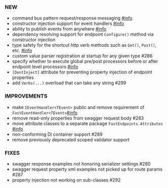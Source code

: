 ### NEW
- command bus pattern request/response messaging [#info](https://fast-endpoints.com/docs/command-bus)
- constructor injection support for event handlers [#info](https://fast-endpoints.com/docs/dependency-injection#event-handler-dependencies)
- ability to publish events from anywhere [#info](https://fast-endpoints.com/docs/event-bus#publish-from-anywhere)
- dependency resolving support for endpoint `Configure()` method via constructor injection
- type safety for the shortcut http verb methods such as `Get()`, `Post()`, etc. [#info](https://fast-endpoints.com/docs/misc-conveniences#strongly-typed-route-parameters)
- custom value parser registration at startup for any given type #286
- specify whether to execute global pre/post processors before or after endpoint level processors [#info](https://fast-endpoints.com/docs/pre-post-processors#global-processors)
- `[DontInject]` attribute for preventing property injection of endpoint properties
- add `Verbs(...)` overload that can take any string #299

### IMPROVEMENTS
- make `IEventHandler<TEvent>` public and remove requirement of `FastEventHandler<TEvent>`[#info](https://fast-endpoints.com/docs/event-bus#_2-define-an-event-handler)
- remove read-only properties from swagger request body #283
- move attribute classes to a separate package `FastEndpoints.Attributes` [#info](https://discord.com/channels/933662816458645504/955771546654359553/1032020804671647854)
- non-conforming DI container support #289
- remove previously deprecated scoped validator support

### FIXES
- swagger response examples not honoring serializer settings #280
- swagger request property xml examples not picked up for route params #287 
- property injection not working on sub-classes #292